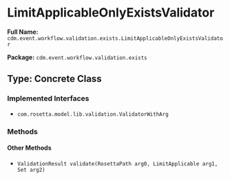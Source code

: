 # LimitApplicableOnlyExistsValidator

**Full Name:** `cdm.event.workflow.validation.exists.LimitApplicableOnlyExistsValidator`

**Package:** `cdm.event.workflow.validation.exists`

## Type: Concrete Class

### Implemented Interfaces

- `com.rosetta.model.lib.validation.ValidatorWithArg`

### Methods

#### Other Methods

- `ValidationResult validate(RosettaPath arg0, LimitApplicable arg1, Set arg2)`

